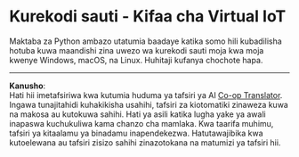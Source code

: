 <!--
CO_OP_TRANSLATOR_METADATA:
{
  "original_hash": "e4f2925acb211765889c3b51b9116ceb",
  "translation_date": "2025-08-27T21:24:54+00:00",
  "source_file": "6-consumer/lessons/1-speech-recognition/virtual-device-audio.md",
  "language_code": "sw"
}
-->
# Kurekodi sauti - Kifaa cha Virtual IoT

Maktaba za Python ambazo utatumia baadaye katika somo hili kubadilisha hotuba kuwa maandishi zina uwezo wa kurekodi sauti moja kwa moja kwenye Windows, macOS, na Linux. Huhitaji kufanya chochote hapa.

---

**Kanusho**:  
Hati hii imetafsiriwa kwa kutumia huduma ya tafsiri ya AI [Co-op Translator](https://github.com/Azure/co-op-translator). Ingawa tunajitahidi kuhakikisha usahihi, tafsiri za kiotomatiki zinaweza kuwa na makosa au kutokuwa sahihi. Hati ya asili katika lugha yake ya awali inapaswa kuchukuliwa kama chanzo cha mamlaka. Kwa taarifa muhimu, tafsiri ya kitaalamu ya binadamu inapendekezwa. Hatutawajibika kwa kutoelewana au tafsiri zisizo sahihi zinazotokana na matumizi ya tafsiri hii.